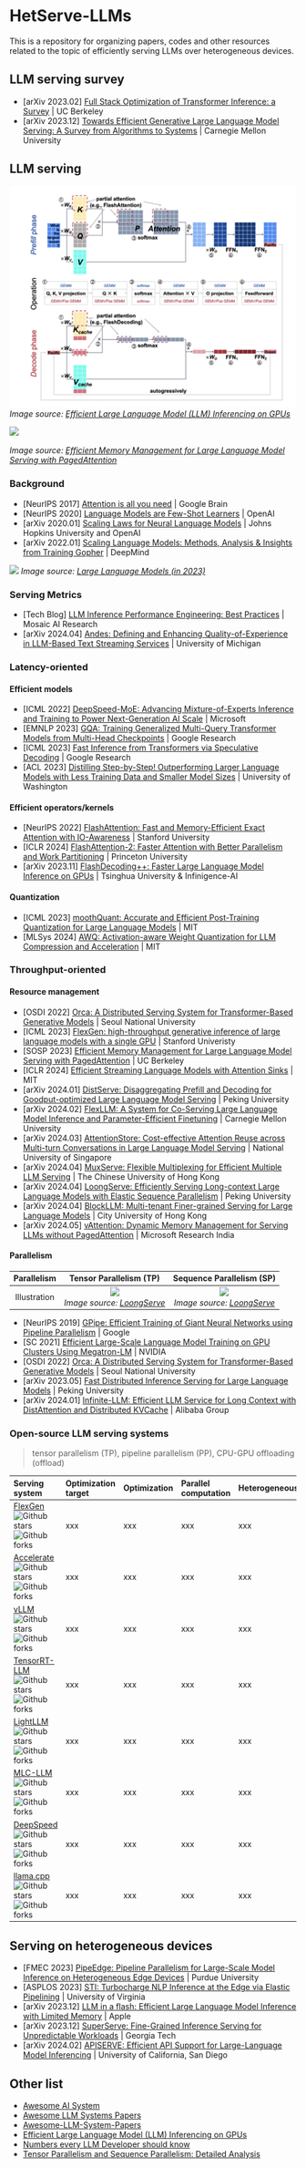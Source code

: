 # HetServe-LLMs
This is a repository for organizing papers, codes and other resources related to the topic of efficiently serving LLMs over heterogeneous devices.

## LLM serving survey
- [arXiv 2023.02] [Full Stack Optimization of Transformer Inference: a Survey](https://arxiv.org/abs/2302.14017) | UC Berkeley
- [arXiv 2023.12] [Towards Efficient Generative Large Language Model Serving: A Survey from Algorithms to Systems](https://arxiv.org/pdf/2312.15234) | Carnegie Mellon University

## LLM serving

![](https://github.com/yinuotxie/Efficient-LLM-Inferencing-on-GPUs/raw/main/media/llm_inferece_dataflow.png)
*Image source: [Efficient Large Language Model (LLM) Inferencing on GPUs](https://github.com/yinuotxie/Efficient-LLM-Inferencing-on-GPUs?tab=readme-ov-file)*

![](https://mmbiz.qpic.cn/mmbiz_jpg/AAQtmjCc74AzI4S2pibIpCrWfDWiaBeFZOibkVAQgVwI2m6IicEdEjHgPHTwR6aGclubTx9MRFVFoYSjObI9QgvQzA/640?wx_fmt=jpeg&tp=webp&wxfrom=5&wx_lazy=1&wx_co=1)

*Image source: [Efficient Memory Management for Large Language Model Serving with PagedAttention](https://dl.acm.org/doi/abs/10.1145/3600006.3613165)*

### Background
- [NeurIPS 2017] [Attention is all you need](https://proceedings.neurips.cc/paper/2017/file/3f5ee243547dee91fbd053c1c4a845aa-Paper.pdf) | Google Brain
- [NeurIPS 2020] [Language Models are Few-Shot Learners](https://papers.nips.cc/paper/2020/file/1457c0d6bfcb4967418bfb8ac142f64a-Paper.pdf) | OpenAI
- [arXiv 2020.01] [Scaling Laws for Neural Language Models](https://arxiv.org/pdf/2001.08361) | Johns Hopkins University and OpenAI
- [arXiv 2022.01] [Scaling Language Models: Methods, Analysis & Insights from Training Gopher](https://arxiv.org/pdf/2112.11446) | DeepMind

![](https://mmbiz.qpic.cn/mmbiz_png/AAQtmjCc74AzI4S2pibIpCrWfDWiaBeFZO6xKDZNW06WkyAfGByibk2iacC5bJkKbrzskicG84C1dM7d74iaMoRJXoQA/640?wx_fmt=png&from=appmsg&tp=webp&wxfrom=5&wx_lazy=1&wx_co=1)
*Image source: [Large Language Models (in 2023)](https://www.youtube.com/watch?v=dbo3kNKPaUA)*

### Serving Metrics
- [Tech Blog] [LLM Inference Performance Engineering: Best Practices](https://www.databricks.com/blog/llm-inference-performance-engineering-best-practices) | Mosaic AI Research
- [arXiv 2024.04] [Andes: Defining and Enhancing Quality-of-Experience in LLM-Based Text Streaming Services](https://arxiv.org/pdf/2404.16283) | University of Michigan

### Latency-oriented

#### Efficient models
- [ICML 2022] [DeepSpeed-MoE: Advancing Mixture-of-Experts Inference and Training to Power Next-Generation AI Scale](https://arxiv.org/abs/2201.05596) | Microsoft
- [EMNLP 2023] [GQA: Training Generalized Multi-Query Transformer Models from Multi-Head Checkpoints](https://arxiv.org/pdf/2305.13245) | Google Research
- [ICML 2023] [Fast Inference from Transformers via Speculative Decoding](https://arxiv.org/abs/2211.17192) | Google Research
- [ACL 2023] [Distilling Step-by-Step! Outperforming Larger Language Models with Less Training Data and Smaller Model Sizes](https://arxiv.org/abs/2305.02301) | University of Washington

#### Efficient operators/kernels
- [NeurIPS 2022] [FlashAttention: Fast and Memory-Efficient Exact Attention with IO-Awareness](https://proceedings.neurips.cc/paper_files/paper/2022/file/67d57c32e20fd0a7a302cb81d36e40d5-Paper-Conference.pdf) | Stanford University
- [ICLR 2024] [FlashAttention-2: Faster Attention with Better Parallelism and Work Partitioning](https://openreview.net/forum?id=mZn2Xyh9Ec) | Princeton University
- [arXiv 2023.11] [FlashDecoding++: Faster Large Language Model Inference on GPUs](https://arxiv.org/abs/2311.01282) | Tsinghua University & Infinigence-AI

#### Quantization
- [ICML 2023] [moothQuant: Accurate and Efficient Post-Training Quantization for Large Language Models](https://github.com/mit-han-lab/smoothquant) | MIT
- [MLSys 2024] [AWQ: Activation-aware Weight Quantization for LLM Compression and Acceleration](https://hanlab.mit.edu/projects/awq) | MIT

### Throughput-oriented

#### Resource management
- [OSDI 2022] [Orca: A Distributed Serving System for Transformer-Based Generative Models](https://www.usenix.org/conference/osdi22/presentation/yu) | Seoul National University
- [ICML 2023] [FlexGen: high-throughput generative inference of large language models with a single GPU](https://dl.acm.org/doi/10.5555/3618408.3619696) | Stanford Univeristy
- [SOSP 2023] [Efficient Memory Management for Large Language Model Serving with PagedAttention](https://dl.acm.org/doi/abs/10.1145/3600006.3613165) | UC Berkeley
- [ICLR 2024] [Efficient Streaming Language Models with Attention Sinks](https://hanlab.mit.edu/projects/streamingllm) | MIT
- [arXiv 2024.01] [DistServe: Disaggregating Prefill and Decoding for Goodput-optimized Large Language Model Serving](https://arxiv.org/pdf/2401.09670) | Peking University
- [arXiv 2024.02] [FlexLLM: A System for Co-Serving Large Language Model Inference and Parameter-Efficient Finetuning](https://arxiv.org/pdf/2402.18789) | Carnegie Mellon University
- [arXiv 2024.03] [AttentionStore: Cost-effective Attention Reuse across Multi-turn Conversations in Large Language Model Serving](https://arxiv.org/pdf/2403.19708) | National University of Singapore
- [arXiv 2024.04] [MuxServe: Flexible Multiplexing for Efficient Multiple LLM Serving](https://arxiv.org/abs/2404.02015) | The Chinese University of Hong Kong
- [arXiv 2024.04] [LoongServe: Efficiently Serving Long-context Large Language Models with Elastic Sequence Parallelism](https://arxiv.org/pdf/2404.09526) | Peking University
- [arXiv 2024.04] [BlockLLM: Multi-tenant Finer-grained Serving for Large Language Models](https://arxiv.org/pdf/2404.18322) | City University of Hong Kong
- [arXiv 2024.05] [vAttention: Dynamic Memory Management for Serving LLMs without PagedAttention](https://arxiv.org/pdf/2405.04437) | Microsoft Research India

#### Parallelism

|Parallelism|Tensor Parallelism (TP)|Sequence Parallelism (SP)|
|:---:|:---:|:---:|
|Illustration|![](https://github.com/Jason-cs18/HetServe-LLMs/blob/main/tensor_parallelism.png)<br>*Image source: [LoongServe](https://arxiv.org/pdf/2404.09526)*| ![](https://github.com/Jason-cs18/HetServe-LLMs/blob/main/sequence_parallelism.png)<br>*Image source: [LoongServe](https://arxiv.org/pdf/2404.09526)*|

- [NeurIPS 2019] [GPipe: Efficient Training of Giant Neural Networks using Pipeline Parallelism](https://arxiv.org/abs/1811.06965) | Google
- [SC 2021] [Efficient Large-Scale Language Model Training on GPU Clusters Using Megatron-LM](https://arxiv.org/abs/2104.04473) | NVIDIA
- [OSDI 2022] [Orca: A Distributed Serving System for Transformer-Based Generative Models](https://www.usenix.org/conference/osdi22/presentation/yu) | Seoul National University
- [arXiv 2023.05] [Fast Distributed Inference Serving for Large Language Models](https://arxiv.org/abs/2305.05920) | Peking University
- [arXiv 2024.01] [Infinite-LLM: Efficient LLM Service for Long Context with DistAttention and Distributed KVCache](https://arxiv.org/abs/2401.02669) | Alibaba Group

### Open-source LLM serving systems
> tensor parallelism (TP), pipeline parallelism (PP), CPU-GPU offloading (offload)

|Serving system|Optimization target|Optimization|Parallel computation|Heterogeneous|
|:---|:---|:---|:---|:---|
|[FlexGen](https://github.com/FMInference/FlexGen)![Github stars](https://img.shields.io/github/stars/FMInference/FlexGen.svg) ![Github forks](https://img.shields.io/github/forks/FMInference/FlexGen.svg)|xxx|xxx|xxx|xxx|
|[Accelerate](https://github.com/huggingface/accelerate)![Github stars](https://img.shields.io/github/stars/huggingface/accelerate.svg) ![Github forks](https://img.shields.io/github/forks/huggingface/accelerate.svg)|xxx|xxx|xxx|xxx|
|[vLLM](https://github.com/vllm-project/vllm) ![Github stars](https://img.shields.io/github/stars/vllm-project/vllm.svg) ![Github forks](https://img.shields.io/github/forks/vllm-project/vllm.svg)|xxx|xxx|xxx|xxx|
|[TensorRT-LLM](https://github.com/NVIDIA/TensorRT-LLM) ![Github stars](https://img.shields.io/github/stars/NVIDIA/TensorRT-LLM.svg) ![Github forks](https://img.shields.io/github/forks/NVIDIA/TensorRT-LLM.svg)|xxx|xxx|xxx|xxx|
|[LightLLM](https://github.com/ModelTC/lightllm) ![Github stars](https://img.shields.io/github/stars/ModelTC/lightllm.svg) ![Github forks](https://img.shields.io/github/forks/ModelTC/lightllm.svg)|xxx|xxx|xxx|xxx|
|[MLC-LLM](https://github.com/mlc-ai/mlc-llm) ![Github stars](https://img.shields.io/github/stars/mlc-ai/mlc-llm.svg) ![Github forks](https://img.shields.io/github/forks/mlc-ai/mlc-llm.svg)|xxx|xxx|xxx|xxx|
|[DeepSpeed](https://github.com/microsoft/DeepSpeed) ![Github stars](https://img.shields.io/github/stars/microsoft/DeepSpeed.svg) ![Github forks](https://img.shields.io/github/forks/microsoft/DeepSpeed.svg)|xxx|xxx|xxx|xxx|
|[llama.cpp](https://github.com/ggerganov/llama.cpp) ![Github stars](https://img.shields.io/github/stars/ggerganov/llama.cpp.svg) ![Github forks](https://img.shields.io/github/forks/ggerganov/llama.cpp.svg)|xxx|xxx|xxx|xxx|

## Serving on heterogeneous devices
- [FMEC 2023] [PipeEdge: Pipeline Parallelism for Large-Scale Model Inference on Heterogeneous Edge Devices](https://github.com/usc-isi/PipeEdge) | Purdue University
- [ASPLOS 2023] [STI: Turbocharge NLP Inference at the Edge via Elastic Pipelining](https://arxiv.org/abs/2207.05022) | University of Virginia
- [arXiv 2023.12] [LLM in a flash: Efficient Large Language Model Inference with Limited Memory](https://arxiv.org/abs/2312.11514) | Apple
- [arXiv 2023.12] [SuperServe: Fine-Grained Inference Serving for Unpredictable Workloads](https://arxiv.org/pdf/2312.16733) | Georgia Tech
- [arXiv 2024.02] [APISERVE: Efficient API Support for Large-Language Model Inferencing](https://arxiv.org/pdf/2402.01869) | University of California, San Diego

## Other list
- [Awesome AI System](https://github.com/lambda7xx/awesome-AI-system)
- [Awesome LLM Systems Papers](https://github.com/AmberLJC/LLMSys-PaperList)
- [Awesome-LLM-System-Papers](https://github.com/AmadeusChan/Awesome-LLM-System-Papers?tab=readme-ov-file)
- [Efficient Large Language Model (LLM) Inferencing on GPUs](https://github.com/yinuotxie/Efficient-LLM-Inferencing-on-GPUs?tab=readme-ov-file)
- [Numbers every LLM Developer should know](https://github.com/ray-project/llm-numbers)
- [Tensor Parallelism and Sequence Parallelism: Detailed Analysis](https://insujang.github.io/2024-01-11/tensor-parallelism-and-sequence-parallelism-detailed-analysis/)
